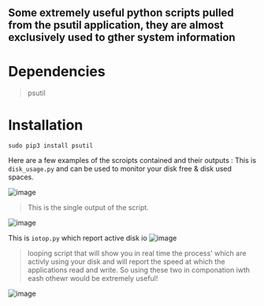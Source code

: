 ## Some extremely useful python scripts pulled from the psutil application, they are almost exclusively used to gther system information ##

# Dependencies # 
> psutil
# Installation #
```sudo pip3 install psutil```

Here are a few examples of the scroipts contained and their outputs :
This is ```disk_usage.py``` and can be used to monitor your disk free & disk used spaces.   

![image](https://github.com/nylar357/psutil_scripts/assets/37067686/e7afa485-dd90-4384-a577-e47ffb02617b)

> This is the single output of the script.

![image](https://github.com/nylar357/psutil_scripts/assets/37067686/b1d38d19-6c43-40d0-9399-69e442f5ba97)






This is ```iotop.py``` which report active disk io
![image](https://github.com/nylar357/psutil_scripts/assets/37067686/b02b1cf6-90ed-45d2-a99d-04fb8fa4254c)


> looping script that will show you in real time the process' which are activly using your disk and will report the speed at which the applications read and write.  So using these two in componation iwth eash othewr would be extremely useful!



![image](https://github.com/nylar357/psutil_scripts/assets/37067686/e4eb5a88-bd70-4bec-a5ce-fee23dcc479f)
